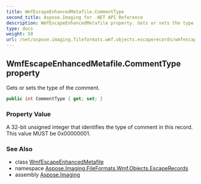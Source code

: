 ```yaml
---
title: WmfEscapeEnhancedMetafile.CommentType
second_title: Aspose.Imaging for .NET API Reference
description: WmfEscapeEnhancedMetafile property. Gets or sets the type of the comment
type: docs
weight: 50
url: /net/aspose.imaging.fileformats.wmf.objects.escaperecords/wmfescapeenhancedmetafile/commenttype/
---
```

## WmfEscapeEnhancedMetafile.CommentType property

Gets or sets the type of the comment.

```csharp
public int CommentType { get; set; }
```

### Property Value

A 32-bit unsigned integer that identifies the type of comment in this record. This value MUST be 0x00000001.

### See Also

* class [WmfEscapeEnhancedMetafile](../)
* namespace [Aspose.Imaging.FileFormats.Wmf.Objects.EscapeRecords](../../wmfescapeenhancedmetafile/)
* assembly [Aspose.Imaging](../../../)



